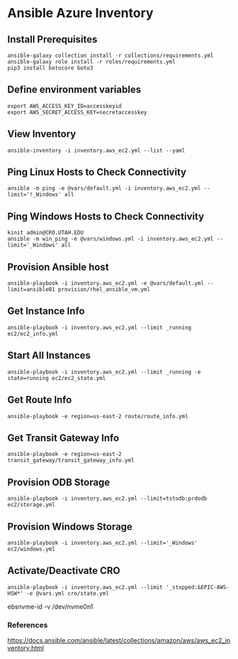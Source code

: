 # Ansible Azure Inventory

## Install Prerequisites
```
ansible-galaxy collection install -r collections/requirements.yml
ansible-galaxy role install -r roles/requirements.yml
pip3 install botocore boto3
```

## Define environment variables
```
export AWS_ACCESS_KEY_ID=accesskeyid
export AWS_SECRET_ACCESS_KEY=secretaccesskey
```

## View Inventory
```
ansible-inventory -i inventory.aws_ec2.yml --list --yaml
```

## Ping Linux Hosts to Check Connectivity
```
ansible -m ping -e @vars/default.yml -i inventory.aws_ec2.yml --limit='!_Windows' all
```

## Ping Windows Hosts to Check Connectivity
```
kinit admin@CRO.UTAH.EDU
ansible -m win_ping -e @vars/windows.yml -i inventory.aws_ec2.yml --limit='_Windows' all
```

## Provision Ansible host
```
ansible-playbook -i inventory.aws_ec2.yml -e @vars/default.yml --limit=ansible01 provision/rhel_ansible_vm.yml
```

## Get Instance Info
```
ansible-playbook -i inventory.aws_ec2.yml --limit _running ec2/ec2_info.yml
```

## Start All Instances
```
ansible-playbook -i inventory.aws_ec2.yml --limit _running -e state=running ec2/ec2_state.yml
```

## Get Route Info
```
ansible-playbook -e region=us-east-2 route/route_info.yml
```

## Get Transit Gateway Info
```
ansible-playbook -e region=us-east-2 transit_gateway/transit_gateway_info.yml
```

## Provision ODB Storage
```
ansible-playbook -i inventory.aws_ec2.yml --limit=tstodb:prdodb ec2/storage.yml
```

## Provision Windows Storage
```
ansible-playbook -i inventory.aws_ec2.yml --limit='_Windows' ec2/windows.yml
```

## Activate/Deactivate CRO
```
ansible-playbook -i inventory.aws_ec2.yml --limit '_stopped:&EPIC-AWS-HSW*' -e @vars.yml cro/state.yml
```

ebsnvme-id -v /dev/nvme0n1

### References
https://docs.ansible.com/ansible/latest/collections/amazon/aws/aws_ec2_inventory.html